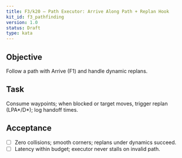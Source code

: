 ```yaml
---
title: F3/k20 — Path Executor: Arrive Along Path + Replan Hook
kit_id: f3_pathfinding
version: 1.0
status: Draft
type: kata
---
```

## Objective
Follow a path with Arrive (F1) and handle dynamic replans.
## Task
Consume waypoints; when blocked or target moves, trigger replan (LPA*/D*); log handoff times.
## Acceptance
- [ ] Zero collisions; smooth corners; replans under dynamics succeed.
- [ ] Latency within budget; executor never stalls on invalid path.